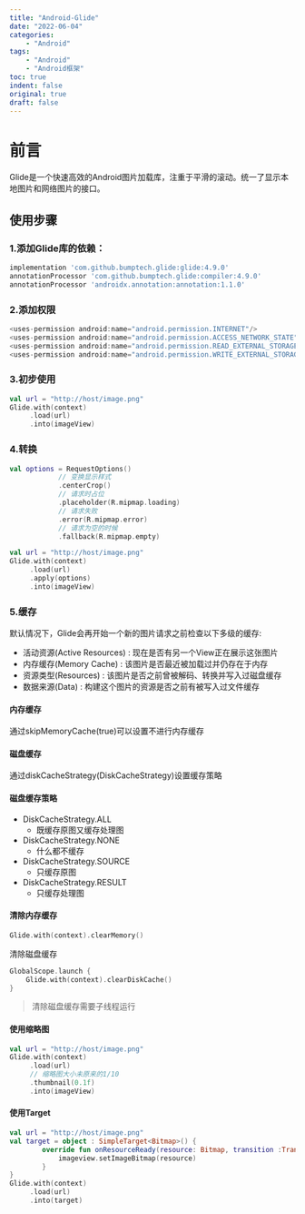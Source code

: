 ```yaml
---
title: "Android-Glide"
date: "2022-06-04"
categories:
    - "Android"
tags:
    - "Android"
    - "Android框架"
toc: true
indent: false
original: true
draft: false
---
```


# 前言

Glide是一个快速高效的Android图片加载库，注重于平滑的滚动。统一了显示本地图片和网络图片的接口。

## 使用步骤

### 1.添加Glide库的依赖：
```gradle
implementation 'com.github.bumptech.glide:glide:4.9.0'
annotationProcessor 'com.github.bumptech.glide:compiler:4.9.0'
annotationProcessor 'androidx.annotation:annotation:1.1.0'
```

### 2.添加权限
```kotlin
<uses-permission android:name="android.permission.INTERNET"/>
<uses-permission android:name="android.permission.ACCESS_NETWORK_STATE"/>
<uses-permission android:name="android.permission.READ_EXTERNAL_STORAGE" />
<uses-permission android:name="android.permission.WRITE_EXTERNAL_STORAGE" />
```

### 3.初步使用

```kotlin
val url = "http://host/image.png"
Glide.with(context)
	 .load(url)
	 .into(imageView)
```

### 4.转换

```kotlin
val options = RequestOptions()
			// 变换显示样式
			.centerCrop()
			// 请求时占位
			.placeholder(R.mipmap.loading)
			// 请求失败
			.error(R.mipmap.error)
			// 请求为空的时候
			.fallback(R.mipmap.empty)

val url = "http://host/image.png"
Glide.with(context)
	 .load(url)
	 .apply(options)
	 .into(imageView)
```

### 5.缓存

默认情况下，Glide会再开始一个新的图片请求之前检查以下多级的缓存:

+ 活动资源(Active Resources) : 现在是否有另一个View正在展示这张图片
+ 内存缓存(Memory Cache) : 该图片是否最近被加载过并仍存在于内存
+ 资源类型(Resources) : 该图片是否之前曾被解码、转换并写入过磁盘缓存
+ 数据来源(Data) : 构建这个图片的资源是否之前有被写入过文件缓存

#### 内存缓存

通过skipMemoryCache(true)可以设置不进行内存缓存

#### 磁盘缓存

通过diskCacheStrategy(DiskCacheStrategy)设置缓存策略

#### 磁盘缓存策略

+ DiskCacheStrategy.ALL
	+ 既缓存原图又缓存处理图
+ DiskCacheStrategy.NONE
	+ 什么都不缓存
+ DiskCacheStrategy.SOURCE
	+ 只缓存原图
+ DiskCacheStrategy.RESULT
	+ 只缓存处理图

#### 清除内存缓存

```kotlin
Glide.with(context).clearMemory()
```

清除磁盘缓存

```kotlin
GlobalScope.launch { 
    Glide.with(context).clearDiskCache()         
}
```

> 清除磁盘缓存需要子线程运行

#### 使用缩略图

```kotlin
val url = "http://host/image.png"
Glide.with(context)
	 .load(url)
	 // 缩略图大小未原来的1/10
	 .thumbnail(0.1f) 
	 .into(imageView)
```

#### 使用Target

```kotlin
val url = "http://host/image.png"
val target = object : SimpleTarget<Bitmap>() {
        override fun onResourceReady(resource: Bitmap, transition :Transition<in Bitmap>?) {
            imageview.setImageBitmap(resource)
        }
}
Glide.with(context)
	 .load(url)
	 .into(target)

```

